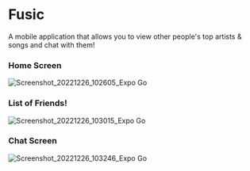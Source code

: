 # Fusic

A mobile application that allows you to view other people's top artists & songs and chat with them!

### Home Screen
![Screenshot_20221226_102605_Expo Go](https://user-images.githubusercontent.com/57547638/209575542-985aaa88-7cfa-4ee7-af39-c277556dc0be.jpg)

### List of Friends!
![Screenshot_20221226_103015_Expo Go](https://user-images.githubusercontent.com/57547638/209575543-7fdf7c10-6870-48d9-85a8-9653c0e91a82.jpg)

### Chat Screen
![Screenshot_20221226_103246_Expo Go](https://user-images.githubusercontent.com/57547638/209575545-7c808f4d-dc3a-43be-a894-a426024cd6b2.jpg)
